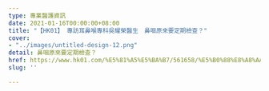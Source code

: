 ```yaml
---
type: 專業醫護資訊
date: 2021-01-16T00:00:00+08:00
title: "【HK01】 專訪耳鼻喉專科吳耀榮醫生　鼻咽原來要定期檢查？"
cover:
- "../images/untitled-design-12.png"
detail: 鼻咽原來要定期檢查？
href: https://www.hk01.com/%E5%81%A5%E5%BA%B7/561658/%E5%B0%88%E8%A8%AA%E8%80%B3%E9%BC%BB%E5%96%89%E5%B0%88%E7%A7%91%E5%90%B3%E8%80%80%E6%A6%AE%E9%86%AB%E7%94%9F-%E9%BC%BB%E5%92%BD%E5%8E%9F%E4%BE%86%E8%A6%81%E5%AE%9A%E6%9C%9F%E6%AA%A2%E6%9F%A5
slug: ''

---
```


